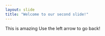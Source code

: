 ```yaml
---
layout: slide
title: "Welcome to our second slide!"
---
```

This is amazing
Use the left arrow to go back!